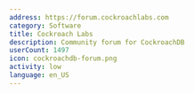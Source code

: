 ```yaml
---
address: https://forum.cockroachlabs.com
category: Software
title: Cockroach Labs
description: Community forum for CockroachDB
userCount: 1497
icon: cockroachdb-forum.png
activity: low
language: en_US
---
```

